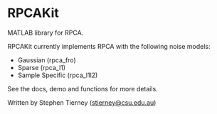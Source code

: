 RPCAKit
=======

MATLAB library for RPCA.

RPCAKit currently implements RPCA with the following noise models:
- Gaussian (rpca_fro)
- Sparse (rpca_l1)
- Sample Specific (rpca_l1l2)

See the docs, demo and functions for more details.

Written by Stephen Tierney (stierney@csu.edu.au)